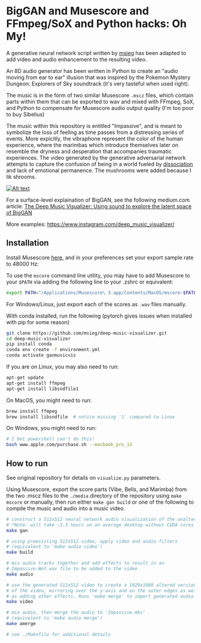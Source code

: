 # BigGAN and Musescore and FFmpeg/SoX and Python hacks: Oh My!
A generative neural network script written by <a href="https://github.com/msieg">msieg</a> has been adapted to add video and audio enhancement to the resulting video.

An 8D audio generator has been written in Python to create an "audio moving from ear to ear" illusion that was inspired by the Pokemon Mystery Dungeon: Explorers of Sky soundtrack (it's very tasteful when used right).

The music is in the form of two similar Musescore `.mscz` files, which contain parts within them that can be exported to wav and mixed with FFmpeg, SoX, and Python to compensate for Musescore audio output quality (I'm too poor to buy Sibelius)

The music within this repository is entitled "Impassive", and is meant to symbolize the loss of feeling as time passes from a distressing series of events. More expicitly, the vibraphone represent the color of the human experience, where the marimbas which introduce themselves later on resemble the dryness and desperation that accompanies traumatic experiences. The video generated by the generative adversarial network attempts to capture the confusion of being in a world fueled by <a href="https://www.ncbi.nlm.nih.gov/pmc/articles/PMC2683754/">dissociation</a> and lack of emotional permanence. The mushrooms were added because I lik shrooms.

[![Alt text](https://img.youtube.com/vi/L7R-yBZ5QYc/0.jpg)](https://www.youtube.com/watch?v=L7R-yBZ5QYc)

For a surface-level explaination of BigGAN, see the following medium.com article: 
<a href="https://towardsdatascience.com/the-deep-music-visualizer-using-sound-to-explore-the-latent-space-of-biggan-198cd37dac9a">The Deep Music Visualizer: Using sound to explore the latent space of BigGAN</a>

More examples: https://www.instagram.com/deep_music_visualizer/

## Installation

Install Musescore <a href="https://musescore.org/en/download">here</a>, and in your preferences set your export sample rate to 48000 Hz:

[](./media/musescore_preferences.png)

To use the `mscore` command line utility, you may have to add Musescore to your `$PATH` via adding the following line to your .zshrc or equivalent:

```zsh
export PATH="/Applications/Musescore\ 3.app/Contents/MacOS/mscore:$PATH"
```

For Windows/Linux, just export each of the scores as `.wav` files manually.

With conda installed, run the following (pytorch gives issues when installed with pip for some reason)
```zsh
git clone https://github.com/msieg/deep-music-visualizer.git
cd deep-music-visualizer
pip install conda
conda env create -f environment.yml
conda activate ganmusicvis
```

If you are on Linux, you may also need to run:

```zsh
apt-get update
apt-get install ffmpeg
apt-get install libsndfile1
```

On MacOS, you might need to run:

```zsh
brew install ffmpeg
brew install libsndfile  # notice missing '1' compared to Linux
```

On Windows, you might need to run:

```zsh
# I bet powershell can't do this!
bash www.apple.com/purchase.sh --macbook_pro_13
```

## How to run

See original repository for details on `visualize.py` parameters.

Using Musescore, export the score parts (Vibe, Bells, and Marimba) from the two .mscz files to the `./media` directory of the repository using `make mscore` or manually, then run either `make gan build` or one of the following to compile the music and audio into a music video.

```zsh
# construct a 512x512 neural network audio visualization of the unaltered audio (Impassive.wav)
# *Note: will take ~3.3 hours on an average desktop without CUDA cores
make gan

# using preexisting 512x512 video, apply video and audio filters
# (equivalent to 'make audio video')
make build

# mix audio tracks together and add effects to result in an
# Impassive-Wet.wav file to be added to the video
make audio

# use the generated 512x512 video to create a 1920x1080 altered version
# of the video, mirroring over the y-axis and on the outer edges as well
# as adding other effects. Runs 'make merge' to import generated audio
make video

# mix audio, then merge the audio to 'Impassive.mkv'
# (equivalent to 'make audio merge')
make amerge

# see ./Makefile for additional details
```
